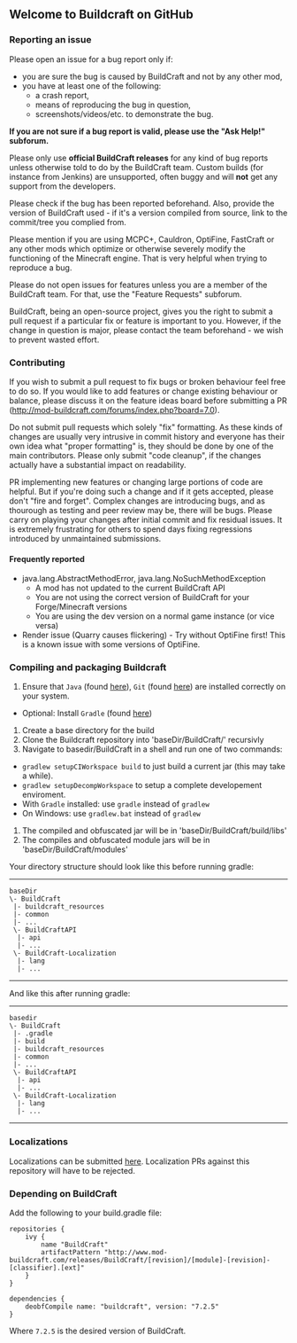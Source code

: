## Welcome to Buildcraft on GitHub

### Reporting an issue

Please open an issue for a bug report only if:

* you are sure the bug is caused by BuildCraft and not by any other mod,
* you have at least one of the following:
  * a crash report, 
  * means of reproducing the bug in question,
  * screenshots/videos/etc. to demonstrate the bug.

**If you are not sure if a bug report is valid, please use the "Ask Help!" subforum.**

Please only use **official BuildCraft releases** for any kind of bug reports unless otherwise told to do by the BuildCraft team. Custom builds (for instance from Jenkins) are unsupported, often buggy and will **not** get any support from the developers.

Please check if the bug has been reported beforehand. Also, provide the version of BuildCraft used - if it's a version compiled from source, link to the commit/tree you complied from.

Please mention if you are using MCPC+, Cauldron, OptiFine, FastCraft or any other mods which optimize or otherwise severely modify the functioning of the Minecraft engine. That is very helpful when trying to reproduce a bug.

Please do not open issues for features unless you are a member of the BuildCraft team. For that, use the "Feature Requests" subforum.

BuildCraft, being an open-source project, gives you the right to submit a pull request if a particular fix or feature is important to you. However, if the change in question is major, please contact the team beforehand - we wish to prevent wasted effort.

### Contributing

If you wish to submit a pull request to fix bugs or broken behaviour feel free to do so. If you would like to add 
features or change existing behaviour or balance, please discuss it on the feature ideas board before submitting a PR (http://mod-buildcraft.com/forums/index.php?board=7.0).

Do not submit pull requests which solely "fix" formatting. As these kinds of changes are usually very intrusive in commit history and everyone has their own idea what "proper formatting" is, they should be done by one of the main contributors. 
Please only submit "code cleanup", if the changes actually have a substantial impact on readability.

PR implementing new features or changing large portions of code are helpful. But if you're doing such a change and if it gets accepted, please don't "fire and forget". Complex changes are introducing bugs, and as thourough as testing and peer review may be, there will be bugs. Please carry on playing your changes after initial commit and fix residual issues. It is extremely frustrating for others to spend days fixing regressions introduced by unmaintained submissions.

#### Frequently reported

* java.lang.AbstractMethodError, java.lang.NoSuchMethodException
  * A mod has not updated to the current BuildCraft API
  * You are not using the correct version of BuildCraft for your Forge/Minecraft versions
  * You are using the dev version on a normal game instance (or vice versa)
* Render issue (Quarry causes flickering) - Try without OptiFine first! This is a known issue with some versions of OptiFine.

### Compiling and packaging Buildcraft
1. Ensure that `Java` (found [here](http://www.oracle.com/technetwork/java/javase/downloads/jdk7-downloads-1880260.html)), `Git` (found [here](http://git-scm.com/)) are installed correctly on your system.
 * Optional: Install `Gradle` (found [here](http://www.gradle.org/downloads))
1. Create a base directory for the build
1. Clone the Buildcraft repository into 'baseDir/BuildCraft/' recursivly
1. Navigate to basedir/BuildCraft in a shell and run one of two commands:
 * `gradlew setupCIWorkspace build` to just build a current jar (this may take a while).
 * `gradlew setupDecompWorkspace` to setup a complete developement enviroment.
 * With `Gradle` installed: use `gradle` instead of `gradlew`
 * On Windows: use `gradlew.bat` instead of `gradlew`
1. The compiled and obfuscated jar will be in 'baseDir/BuildCraft/build/libs'
2. The compiles and obfuscated module jars will be in 'baseDir/BuildCraft/modules'

Your directory structure should look like this before running gradle:
***

    baseDir
    \- BuildCraft
     |- buildcraft_resources
     |- common
     |- ...
     \- BuildCraftAPI
      |- api
      |- ...
     \- BuildCraft-Localization
      |- lang
      |- ...

***

And like this after running gradle:
***

    basedir
    \- BuildCraft
     |- .gradle
     |- build
     |- buildcraft_resources
     |- common
     |- ...
     \- BuildCraftAPI
      |- api
      |- ...
     \- BuildCraft-Localization
      |- lang
      |- ...

***

### Localizations

Localizations can be submitted [here](https://github.com/BuildCraft/BuildCraft-Localization). Localization PRs against
this repository will have to be rejected.

### Depending on BuildCraft

Add the following to your build.gradle file:
```
repositories {
    ivy {
        name "BuildCraft"
        artifactPattern "http://www.mod-buildcraft.com/releases/BuildCraft/[revision]/[module]-[revision]-[classifier].[ext]"
    }
}

dependencies {
    deobfCompile name: "buildcraft", version: "7.2.5"
}
```
Where `7.2.5` is the desired version of BuildCraft.
